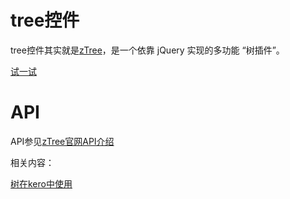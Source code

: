 # tree控件

tree控件其实就是[zTree](http://www.treejs.cn/v3/main.php#_zTreeInfo)，是一个依靠 jQuery 实现的多功能 “树插件”。


[试一试](http://tinper.org/webide/#/demos/ui/tree)


# API

API参见[zTree官网API介绍](http://www.treejs.cn/v3/api.php)


相关内容：

[树在kero中使用](http://tinper.org/dist/kero/docs/tree.html) 